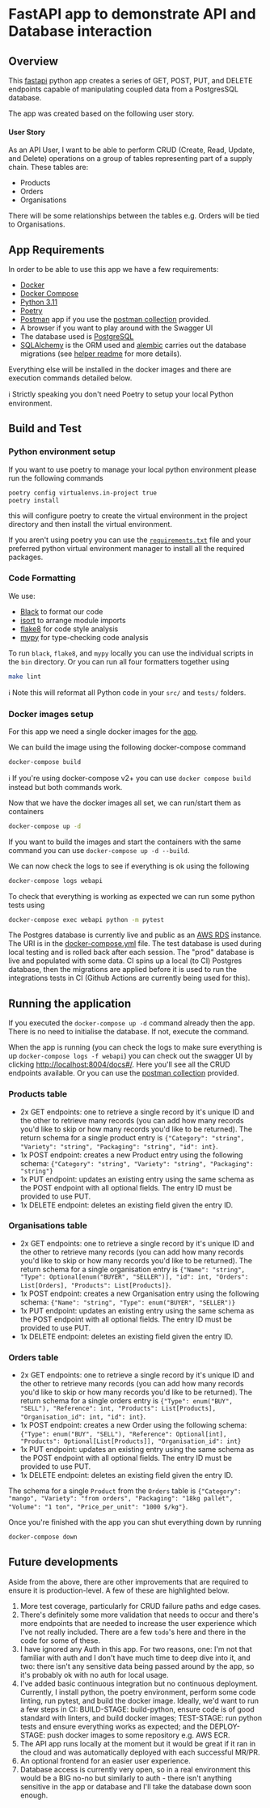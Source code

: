 # FastAPI app to demonstrate API and Database interaction

Overview
--------
This [fastapi](https://fastapi.tiangolo.com/) python app creates a series of GET, POST, PUT, and DELETE endpoints capable of manipulating coupled data from a PostgresSQL database. 

The app was created based on the following user story.
#### User Story
As an API User, I want to be able to perform CRUD (Create, Read, Update, and Delete) operations on a group of tables representing part of a supply chain. These tables are:
- Products
- Orders
- Organisations

There will be some relationships between the tables e.g. Orders will be tied to Organisations.

App Requirements
------------
In order to be able to use this app we have a few requirements:
- [Docker](https://docs.docker.com/engine/install/)
- [Docker Compose](https://docs.docker.com/compose/install/)
- [Python 3.11](https://www.python.org/downloads/release/python-3110/)
- [Poetry](https://python-poetry.org/docs/)
- [Postman](https://www.postman.com/) app if you use the [postman collection](Products_and_Supplies_API.postman_collection.json) provided.
- A browser if you want to play around with the Swagger UI
- The database used is [PostgreSQL](https://www.postgresql.org/)
- [SQLAlchemy](https://www.sqlalchemy.org/) is the ORM used and [alembic](https://alembic.sqlalchemy.org/en/latest/) carries out the database migrations (see [helper readme](src/database/alembic/README) for more details).

Everything else will be installed in the docker images and there are execution commands detailed below.

:information_source: Strictly speaking you don't need Poetry to setup your local Python environment.

Build and Test
------------
### Python environment setup

If you want to use poetry to manage your local python environment please run the following commands

```bash
poetry config virtualenvs.in-project true
poetry install
```

this will configure poetry to create the virtual environment in the project directory and then install the virtual environment.  

If you aren't using poetry you can use the [`requirements.txt`](requirements.txt) file and your preferred python 
virtual environment manager to install all the required packages.

### Code Formatting

We use:
- [Black](https://github.com/psf/black) to format our code
- [isort](https://pycqa.github.io/isort/) to arrange module imports
- [flake8](https://flake8.pycqa.org/en/latest/) for code style analysis
- [mypy](https://mypy.readthedocs.io/en/stable/) for type-checking code analysis

To run `black`, `flake8`, and `mypy` locally you can use the individual scripts in the `bin` directory. 
Or you can run all four formatters together using
```bash
make lint
```

:information_source: Note this will reformat all Python code in your `src/` and `tests/` folders.
### Docker images setup

For this app we need a single docker images for the [app](Dockerfile).

We can build the image using the following docker-compose command
```bash
docker-compose build
```
:information_source: If you're using docker-compose v2+ you can use `docker compose build` instead but both commands work.

Now that we have the docker images all set, we can run/start them as containers
```bash
docker-compose up -d
```

If you want to build the images and start the containers with the same command you can use `docker-compose up -d --build`.

We can now check the logs to see if everything is ok using the following

```bash
docker-compose logs webapi
```

To check that everything is working as expected we can run some python tests using

```bash
docker-compose exec webapi python -m pytest
```

The Postgres database is currently live and public as an [AWS RDS](https://aws.amazon.com/rds/) instance. The URI is in the [docker-compose.yml](docker-compose.yml) file. The test database is used during local testing and is rolled back after each session. The "prod" database is live and populated with some data. CI spins up a local (to CI) Postgres database, then the migrations are applied before it is used to run the integrations tests in CI (Github Actions are currently being used for this).

Running the application
-------------------

If you executed the `docker-compose up -d` command already then the app. There is no need to initialise the database. 
If not, execute the command.

When the app is running (you can check the logs to make sure everything is up `docker-compose logs -f webapi`) you can check out the swagger UI 
by clicking [http://localhost:8004/docs#/](http://localhost:8004/docs#/). Here you'll see all the CRUD endpoints available. Or you can use the [postman collection](Products_and_Supplies_API.postman_collection.json) provided. 

### Products table
- 2x GET endpoints: one to retrieve a single record by it's unique ID and the other to retrieve many records (you can add how many records you'd like to skip or how many records you'd like to be returned). The return schema for a single product entry is `{"Category": "string", "Variety": "string", "Packaging": "string", "id": int}`.
- 1x POST endpoint: creates a new Product entry using the following schema: `{"Category": "string", "Variety": "string", "Packaging": "string"}`
- 1x PUT endpoint: updates an existing entry using the same schema as the POST endpoint with all optional fields. The entry ID must be provided to use PUT.
- 1x DELETE endpoint: deletes an existing field given the entry ID.

### Organisations table
- 2x GET endpoints: one to retrieve a single record by it's unique ID and the other to retrieve many records (you can add how many records you'd like to skip or how many records you'd like to be returned). The return schema for a single organisation entry is `{"Name": "string", "Type": Optional[enum("BUYER", "SELLER")], "id": int, "Orders": List[Orders], "Products": List[Products]}`.
- 1x POST endpoint: creates a new Organisation entry using the following schema: `{"Name": "string", "Type": enum("BUYER", "SELLER")}`
- 1x PUT endpoint: updates an existing entry using the same schema as the POST endpoint with all optional fields. The entry ID must be provided to use PUT.
- 1x DELETE endpoint: deletes an existing field given the entry ID.

### Orders table
- 2x GET endpoints: one to retrieve a single record by it's unique ID and the other to retrieve many records (you can add how many records you'd like to skip or how many records you'd like to be returned). The return schema for a single orders entry is `{"Type": enum("BUY", "SELL"), "Reference": int, "Products": List[Products], "Organisation_id": int, "id": int}`.
- 1x POST endpoint: creates a new Order using the following schema: `{"Type": enum("BUY", "SELL"), "Reference": Optional[int], "Products": Optional[List[Products]], "Organisation_id": int}`
- 1x PUT endpoint: updates an existing entry using the same schema as the POST endpoint with all optional fields. The entry ID must be provided to use PUT.
- 1x DELETE endpoint: deletes an existing field given the entry ID.

The schema for a single `Product` from the `Orders` table is
`{"Category": "mango", "Variety": "from orders", "Packaging": "18kg pallet", "Volume": "1 ton", "Price_per_unit": "1000 $/kg"}`. 

Once you're finished with the app you can shut everything down by running
```bash
docker-compose down
```

Future developments
----------

Aside from the above, there are other improvements that are required to ensure it is production-level. A few of these 
are highlighted below.
1. More test coverage, particularly for CRUD failure paths and edge cases.
2. There's definitely some more validation that needs to occur and there's more endpoints that are needed to increase the user experience which I've not really included. There are a few `todo`'s here and there in the code for some of these.
3. I have ignored any Auth in this app. For two reasons, one: I'm not that familiar with auth and I don't have much time to deep dive into it, and two: there isn't any sensitive data being passed around by the app, so it's probably ok with no auth for local usage. 
4. I've added basic continuous integration but no continuous deployment. Currently, I install python, the poetry environment, perform some code linting, run pytest, and build the docker image. Ideally, we'd want to run a few steps in CI: BUILD-STAGE: build-python, ensure code is of good standard with linters, and build docker images; TEST-STAGE: run python tests and ensure everything works as expected; and the DEPLOY-STAGE: push docker images to some repository e.g. AWS ECR. 
5. The API app runs locally at the moment but it would be great if it ran in the cloud and was automatically deployed with each successful MR/PR.
6. An optional frontend for an easier user experience.
7. Database access is currently very open, so in a real environment this would be a BIG no-no but similarly to auth - there isn't anything sensitive in the app or database and I'll take the database down soon enough. 